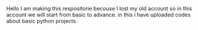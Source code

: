 Hello I am making this respositorie becouse I lost my old account so in this account we will start from basic to advance.
in this i have uploaded codes about basic python projects.
